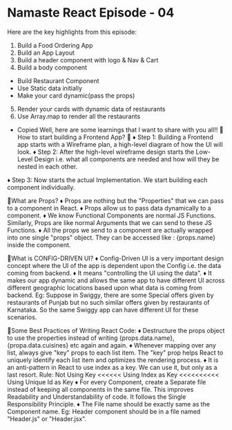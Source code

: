 # Namaste React Episode - 04

Here are the key highlights from this episode:

1. Build a Food Ordering App
2. Build an App Layout
3. Build a header component with logo & Nav & Cart
4. Build a body component
 - Build Restaurant Component
 - Use Static data initially
 - Make your card dynamic(pass the props)
5. Render your cards with dynamic data of restaurants
6. Use Array.map to render all the restaurants


* Copied
Well, here are some learnings that I want to share with you all!!
📌How to start building a Frontend App?
 <PLANNING PHASE>📝
 ♦️ Step 1: Building a Frontend app starts with a Wireframe plan, a high-level diagram of how the UI will look.
 ♦️ Step 2: After the high-level wireframe design starts the Low-Level Design i.e. what all components are needed and how will they be nested in each other.
 <IMPLEMENTATION PHASE>
 ♦️ Step 3: Now starts the actual Implementation. We start building each component individually.

📌What are Props?
 ♦️ Props are nothing but the "Properties" that we can pass to a component in React.
 ♦️ Props allow us to pass data dynamically to a component.
 ♦️ We know Functional Components are normal JS Functions. Similarly, Props are like normal Arguments that we can send to these JS Functions.
 ♦️ All the props we send to a component are actually wrapped into one single "props" object. They can be accessed like : {props.name} inside the component.

📌What is CONFIG-DRIVEN UI?
 ♦️ Config-Driven UI is a very important design concept where the UI of the app is dependent upon the Config i.e. the data coming from backend.
 ♦️ It means "controlling the UI using the data".
 ♦️ It makes our app dynamic and allows the same app to have different UI across different geographic locations based upon what data is coming from backend. 
Eg: Suppose in Swiggy, there are some Special offers given by restaurants of Punjab but no such similar offers given by restaurants of Karnataka. So the same Swiggy app can have different UI for these scenarios.

📌Some Best Practices of Writing React Code:
 ♦️ Destructure the props object to use the properties instead of writing {props.data.name}, {propa.data.cuisines} etc again and again.
 ♦️ Whenever mapping over any list, always give "key" props to each list item. The "key" prop helps React to uniquely identify each list item and optimizes the rendering process.
 ♦️ It is an anti-pattern in React to use index as a key. We can use it, but only as a last resort. 
Rule: Not Using Key <<<<<< Using Index as Key <<<<<<<<<< Using Unique Id as Key
 ♦️ For every Component, create a Separate file instead of keeping all components in the same file. This improves Readability and Understandability of code. It follows the Single Responsibility Principle.
 ♦️ The File name should be exactly same as the Component name. Eg: Header component should be in a file named "Header.js" or "Header.jsx".